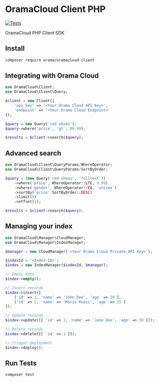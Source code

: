 # OramaCloud Client PHP

[![Tests](https://github.com/askorama/oramacloud-client-php/actions/workflows/tests.yml/badge.svg)](https://github.com/askorama/oramacloud-client-php/actions/workflows/tests.yml)

OramaCloud PHP Client SDK

## Install

```sh
composer require orama/oramacloud-client
```

## Integrating with Orama Cloud

```php
use OramaCloud\Client;
use OramaCloud\Client\Query;

$client = new Client([
    'api_key' => '<Your Orama Cloud API Key>',
    'endpoint' => '<Your Orama Cloud Endpoint>'
]);

$query = new Query('red shoes');
$query->where('price', 'gt', 99.99);

$results = $client->search($query);
```

## Advanced search

```php
use OramaCloud\Client\QueryParams/WhereOperator;
use OramaCloud\Client\QueryParams/SortByOrder;

$query = (new Query('red shoes', 'fulltext'))
    ->where('price', WhereOperator::LTE, 9.99)
    ->where('gender', WhereOperator::EQ, 'unisex')
    ->sortBy('price' SortByOrder::DESC)
    ->limit(5)
    ->offset(1);

$results = $client->search($query);
```

## Managing your index

```php
use OramaCloud\Manager\CloudManager;
use OramaCloud\Manager\IndexManager;

$manager = new CloudManager('<Your Orama Cloud Private API Key>');

$indexId = '<Index-ID>';
$index = new IndexManager($indexId, $manager);

// Empty data
$index->empty();

// Insert records
$index->insert([
    ['id' => 1, 'name' => 'John Doe', 'age' => 20 ],
    ['id' => 2, 'name' => 'Mario Rossi', 'age' => 25 ]
]);

// Update records
$index->update([[ 'id' => 1, 'name' => 'Jane Doe', 'age' => 30 ]]);

// Delete records
$index->delete([[ 'id' => 1 ]]);

// Trigger deployment
$index->deploy();
```

## Run Tests

```sh
composer test
```
